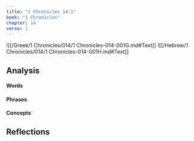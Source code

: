 ```yaml
---
title: "1 Chronicles 14:1"
book: "1 Chronicles"
chapter: 14
verse: 1
---
```

![[/Greek/1 Chronicles/014/1 Chronicles-014-001G.md#Text]]
![[/Hebrew/1 Chronicles/014/1 Chronicles-014-001H.md#Text]]

## Analysis

#### Words

#### Phrases

#### Concepts

## Reflections
